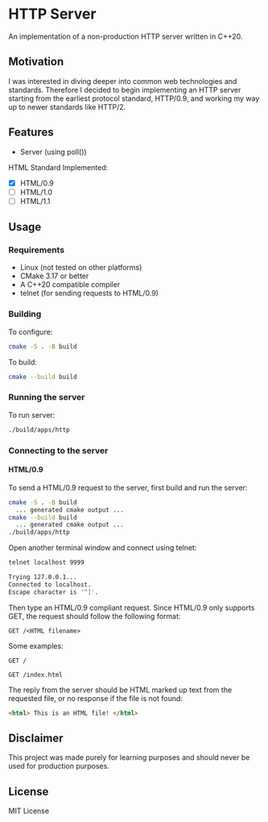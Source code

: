 # HTTP Server

An implementation of a non-production HTTP server written in C++20.

## Motivation

I was interested in diving deeper into common web technologies and standards. Therefore I decided to begin implementing an HTTP server starting from the earliest protocol standard, HTTP/0.9, and working my way up to newer standards like HTTP/2.

## Features

* Server (using poll())

HTML Standard Implemented:

* [x] HTML/0.9
* [ ] HTML/1.0
* [ ] HTML/1.1

## Usage

### Requirements

* Linux (not tested on other platforms)
* CMake 3.17 or better
* A C++20 compatible compiler
* telnet (for sending requests to HTML/0.9)

### Building

To configure:

```bash
cmake -S . -B build
```

To build:

```bash
cmake --build build
```

### Running the server

To run server:

```bash
./build/apps/http
```

### Connecting to the server

#### HTML/0.9

To send a HTML/0.9 request to the server, first build and run the server:

```bash
cmake -S . -B build
  ... generated cmake output ...
cmake --build build
  ... generated cmake output ...
./build/apps/http
```

Open another terminal window and connect using telnet:

```bash
telnet localhost 9999

Trying 127.0.0.1...
Connected to localhost.
Escape character is '^]'.
```

Then type an HTML/0.9 compliant request. Since HTML/0.9 only supports GET, the request should follow the following format:

```text
GET /<HTML filename>
```

Some examples:

```text
GET /
```

```text
GET /index.html
```

The reply from the server should be HTML marked up text from the requested file, or no response if the file is not found:

```html
<html> This is an HTML file! </html>
```

## Disclaimer

This project was made purely for learning purposes and should never be used for production purposes.

## License

MIT License
